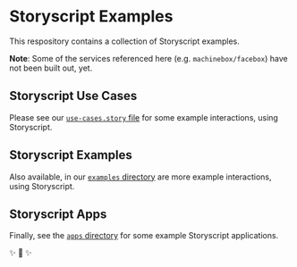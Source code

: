 # Storyscript Examples

This respository contains a collection of Storyscript examples.

**Note**: Some of the services referenced here (e.g. `machinebox/facebox`) have not been built out, yet.

## Storyscript Use Cases

Please see our [`use-cases.story` file](examples/blob/master/use-cases.story) for some example interactions, using Storyscript.

## Storyscript Examples

Also available, in our [`examples` directory](/tree/master/examples) are more example interactions, using Storyscript.


## Storyscript Apps

Finally, see the [`apps` directory](/tree/master/apps) for some example Storyscript applications.

✨ 🍰 ✨
